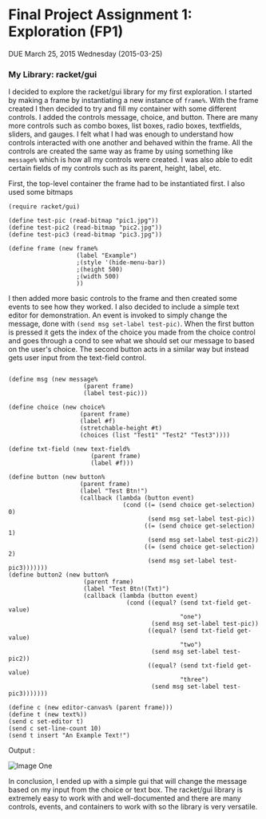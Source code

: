 # Final Project Assignment 1: Exploration (FP1) 
DUE March 25, 2015 Wednesday (2015-03-25)


### My Library: racket/gui


I decided to explore the racket/gui library for my first exploration. I started by making a frame by instantiating a new instance of `frame%`. With the frame created I then decided to try and fill my container with some different controls. I added the controls message, choice, and button. There are many more controls such as combo boxes, list boxes, radio boxes, textfields, sliders, and gauges. I felt what I had was enough to understand how controls interacted with one another and behaved within the frame. All the controls are created the same way as frame by using something like `message%` which is how all my controls were created. I was also able to edit certain fields of my controls such as its parent, height, label, etc.

First, the top-level container the frame had to be instantiated first. I also used some bitmaps

```
(require racket/gui)

(define test-pic (read-bitmap "pic1.jpg"))
(define test-pic2 (read-bitmap "pic2.jpg"))
(define test-pic3 (read-bitmap "pic3.jpg"))

(define frame (new frame% 
                   (label "Example")
                   ;(style '(hide-menu-bar))
                   ;(height 500)
                   ;(width 500)
                   ))
```

I then added more basic controls to the frame and then created some events to see how they worked. I also decided to include a simple text editor for demonstration. An event is invoked to simply change the message, done with `(send msg set-label test-pic)`. When the first button is pressed it gets the index of the choice you made from the choice control and goes through a cond to see what we should set our message to based on the user's choice. The second button acts in a similar way but instead gets user input from the text-field control.

```

(define msg (new message%
                     (parent frame)
                     (label test-pic)))

(define choice (new choice%
                    (parent frame)
                    (label #f)
                    (stretchable-height #t)
                    (choices (list "Test1" "Test2" "Test3"))))

(define txt-field (new text-field%
                       (parent frame)
                       (label #f)))                    
                    
(define button (new button%
                    (parent frame)
                    (label "Test Btn!")
                    (callback (lambda (button event)
                                (cond ((= (send choice get-selection) 0)
                                       (send msg set-label test-pic))
                                      ((= (send choice get-selection) 1)
                                       (send msg set-label test-pic2))
                                      ((= (send choice get-selection) 2)
                                       (send msg set-label test-pic3)))))))
(define button2 (new button%
                     (parent frame)
                     (label "Test Btn!(Txt)")
                     (callback (lambda (button event)
                                 (cond ((equal? (send txt-field get-value)
                                                "one")
                                        (send msg set-label test-pic))
                                       ((equal? (send txt-field get-value)
                                                "two")
                                        (send msg set-label test-pic2))
                                       ((equal? (send txt-field get-value)
                                                "three")
                                        (send msg set-label test-pic3)))))))

(define c (new editor-canvas% (parent frame)))
(define t (new text%))
(send c set-editor t)
(send c set-line-count 10)
(send t insert "An Example Text!")
```
Output :

![Image One](http://i.imgur.com/EYC3XsN.png)

In conclusion, I ended up with a simple gui that will change the message based on my input from the choice or text box. The racket/gui library is extremely easy to work with and well-documented and there are many controls, events, and containers to work with so the library is very versatile.

